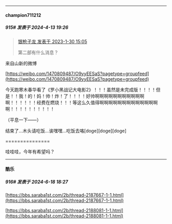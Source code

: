 ﻿
*****

####  champion711212  
##### 915#       发表于 2024-4-13 19:26

<blockquote><a href="httphttps://bbs.saraba1st.com/2b/forum.php?mod=redirect&amp;goto=findpost&amp;pid=59543941&amp;ptid=1857104" target="_blank">银枪子龙 发表于 2023-1-30 15:05</a>

第二部有什么消息？</blockquote>
来自山新的微博

[https://weibo.com/1470809487/O9yyEESaS?pagetype=groupfeed](https://weibo.com/1470809487/O9yyEESaS?pagetype=groupfeed)

今天跑寒木春华看了《罗小黑战记大电影2》！！！虽然是未完成版！！！！但是！！我！的！妈！帅！炸！了！！！！好帅啊啊啊啊啊啊啊啊啊啊啊啊！！！！！！经费在燃烧！！！等这么久值得啊啊啊啊啊啊啊啊啊啊啊啊啊啊！！！！！！！！！！

（平息一下——）

结束了…木头请吃饭…诶嘿嘿…吃饭去咯[doge][doge][doge]

===============

哇哇哇，今年有希望吗？

*****

####  酷乐  
##### 916#       发表于 2024-6-18 18:27

[https://bbs.saraba1st.com/2b/thread-2187667-1-1.html](https://bbs.saraba1st.com/2b/thread-2187667-1-1.html)

[https://bbs.saraba1st.com/2b/thread-2188081-1-1.html](https://bbs.saraba1st.com/2b/thread-2188081-1-1.html)

